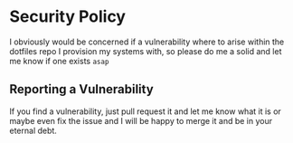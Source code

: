# Security Policy

I obviously would be concerned if a vulnerability where to arise within the dotfiles repo I provision my systems with, so please do me a solid and let me know if one exists `asap`

## Reporting a Vulnerability

If you find a vulnerability, just pull request it and let me know what it is or maybe even fix the issue and I will be happy to merge it and be in your eternal debt.
